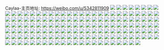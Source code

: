 Caylaa-主页地址: https://weibo.com/u/5342811909 
![](https://wx4.sinaimg.cn/mw2000/005PzTrDly1h9jbckq1xvj31br1rpe81.jpg) 
![](https://wx4.sinaimg.cn/mw2000/005PzTrDly1h9jbclom6lj31c71s9b29.jpg) 
![](https://wx4.sinaimg.cn/mw2000/005PzTrDly1h9jbcqurnej325337k1kz.jpg) 
![](https://wx4.sinaimg.cn/mw2000/005PzTrDly1h9jbcmy8q7j31qu1b4qv5.jpg) 
![](https://wx4.sinaimg.cn/mw2000/005PzTrDly1h9jbcoozybj32c0340b2b.jpg) 
![](https://wx4.sinaimg.cn/mw2000/005PzTrDly1h9gg7t6srfj31si2enb0v.jpg) 
![](https://wx4.sinaimg.cn/mw2000/005PzTrDly1h9gg7sb678j30yn1ajtn9.jpg) 
![](https://wx4.sinaimg.cn/mw2000/005PzTrDly1h9gg7pzt5uj30sg0sgn8x.jpg) 
![](https://wx4.sinaimg.cn/mw2000/005PzTrDly1h9gg7roqmmj32c02c0kjn.jpg) 
![](https://wx4.sinaimg.cn/mw2000/005PzTrDly1h8tc4gwzhhj31o0280hdt.jpg) 
![](https://wx4.sinaimg.cn/mw2000/005PzTrDly1h8tc4corzwj32c0340hdt.jpg) 
![](https://wx4.sinaimg.cn/mw2000/005PzTrDly1h8gp5dgzlmj30u01410yd.jpg) 
![](https://wx4.sinaimg.cn/mw2000/005PzTrDly1h8gp5e2o5hj30u0141144.jpg) 
![](https://wx4.sinaimg.cn/mw2000/005PzTrDly1h8gp5elpbyj30u0140qfa.jpg) 
![](https://wx4.sinaimg.cn/mw2000/005PzTrDly1h8gp5f69msj30u014048n.jpg) 
![](https://wx4.sinaimg.cn/mw2000/005PzTrDly1h8gp5feqffj30la0xojtd.jpg) 
![](https://wx4.sinaimg.cn/mw2000/005PzTrDly1h8gp5fvcfxj30u0141wkd.jpg) 
![](https://wx4.sinaimg.cn/mw2000/005PzTrDly1h8gp5d1xvbj30u013k454.jpg) 
![](https://wx4.sinaimg.cn/mw2000/005PzTrDly1h8gp5g7vqaj31410u0dk4.jpg) 
![](https://wx4.sinaimg.cn/mw2000/005PzTrDly1h8gp5gogmvj30u00zowm2.jpg) 
![](https://wx4.sinaimg.cn/mw2000/005PzTrDly1h6tkhg63jzj316n1kwn55.jpg) 
![](https://wx4.sinaimg.cn/mw2000/005PzTrDly1h6tkhb9q1ej31kx16o4gr.jpg) 
![](https://wx4.sinaimg.cn/mw2000/005PzTrDly1h6tkhj5aurj31kw1kwb29.jpg) 
![](https://wx4.sinaimg.cn/mw2000/005PzTrDly1h6tkhoo0hjj316o1kx7wh.jpg) 
![](https://wx4.sinaimg.cn/mw2000/005PzTrDly1h6s5wdqgdkj30uk65o7wj.jpg) 
![](https://wx4.sinaimg.cn/mw2000/005PzTrDly1h6s5w9wcvyj30uk60hx6q.jpg) 
![](https://wx4.sinaimg.cn/mw2000/005PzTrDly1h6s5wgzt7wj30uk54d1ky.jpg) 
![](https://wx4.sinaimg.cn/mw2000/005PzTrDly1h5vyxv681fj337k4tc7wp.jpg) 
![](https://wx4.sinaimg.cn/mw2000/005PzTrDly1h5vyxffwdsj337k4tcqvc.jpg) 
![](https://wx4.sinaimg.cn/mw2000/005PzTrDly1h5vyxxoo1bj337k4tc7wh.jpg) 
![](https://wx4.sinaimg.cn/mw2000/005PzTrDly1h5vyxs5dgzj337k4tcnom.jpg) 
![](https://wx4.sinaimg.cn/mw2000/005PzTrDly1h5vyy0dvguj337k4tc7wo.jpg) 
![](https://wx4.sinaimg.cn/mw2000/005PzTrDly1h5vyy3nathj337k4tcu16.jpg) 
![](https://wx4.sinaimg.cn/mw2000/005PzTrDly1h5bb6z82qaj31o02804qq.jpg) 
![](https://wx4.sinaimg.cn/mw2000/005PzTrDly1h5bb700op2j33402c0e81.jpg) 
![](https://wx4.sinaimg.cn/mw2000/005PzTrDly1h5bb6x6hesj325b2v3e81.jpg) 
![](https://wx4.sinaimg.cn/mw2000/005PzTrDly1h5bb70negbj31ob28fhdt.jpg) 
![](https://wx4.sinaimg.cn/mw2000/005PzTrDly1h5bb732387j31o0280b2a.jpg) 
![](https://wx4.sinaimg.cn/mw2000/005PzTrDly1h5bb75jbljj31o02801ky.jpg) 
![](https://wx4.sinaimg.cn/mw2000/005PzTrDly1h4zk80z1o5j31n61n6e81.jpg) 
![](https://wx4.sinaimg.cn/mw2000/005PzTrDly1h4zk83putej315e15eww2.jpg) 
![](https://wx4.sinaimg.cn/mw2000/005PzTrDly1h4zk84obfzj31sm1sme81.jpg) 
![](https://wx4.sinaimg.cn/mw2000/005PzTrDly1h4v719n123j31o01o07wh.jpg) 
![](https://wx4.sinaimg.cn/mw2000/005PzTrDly1h4v71idqlaj31nf278hdu.jpg) 
![](https://wx4.sinaimg.cn/mw2000/005PzTrDly1h4v71ebfuvj31pz1pzqv5.jpg) 
![](https://wx4.sinaimg.cn/mw2000/005PzTrDly1h4v72171hoj325d2v67wi.jpg) 
![](https://wx4.sinaimg.cn/mw2000/005PzTrDly1h4v71cafz2j32c02c07wi.jpg) 
![](https://wx4.sinaimg.cn/mw2000/005PzTrDly1h4ufase36ej31o0280npf.jpg) 
![](https://wx4.sinaimg.cn/mw2000/005PzTrDly1h4ufatikvoj32c02c0u0z.jpg) 
![](https://wx4.sinaimg.cn/mw2000/005PzTrDly1h4ufagasbuj32bt33r1l1.jpg) 
![](https://wx4.sinaimg.cn/mw2000/005PzTrDly1h4bbe0cew0j31741li7wh.jpg) 
![](https://wx4.sinaimg.cn/mw2000/005PzTrDly1h4bbdyzy5gj31o02801kz.jpg) 
![](https://wx4.sinaimg.cn/mw2000/005PzTrDly1h4bbdx93w1j32c0340b2b.jpg) 
![](https://wx4.sinaimg.cn/mw2000/005PzTrDly1h4bbe2chm9j31o02804qr.jpg) 
![](https://wx4.sinaimg.cn/mw2000/005PzTrDly1h4bbe3cui8j32c02c0e82.jpg) 
![](https://wx4.sinaimg.cn/mw2000/005PzTrDly1h4bbdw4js8j31341g64qp.jpg) 
![](https://wx4.sinaimg.cn/mw2000/005PzTrDly1h48pl4rj8xj31o0280qv6.jpg) 
![](https://wx4.sinaimg.cn/mw2000/005PzTrDly1h48pl35tv5j31cg1smu0x.jpg) 
![](https://wx4.sinaimg.cn/mw2000/005PzTrDgy1h47q1tfndcj31i820aqv7.jpg) 
![](https://wx4.sinaimg.cn/mw2000/005PzTrDgy1h47q265ziej31an1q7kjl.jpg) 
![](https://wx4.sinaimg.cn/mw2000/005PzTrDgy1h47q1jzdlvj31gt1yfkjm.jpg) 
![](https://wx4.sinaimg.cn/mw2000/005PzTrDgy1h47q213wmtj31i820bu0y.jpg) 
![](https://wx4.sinaimg.cn/mw2000/005PzTrDgy1h46g2p9tjgj31bi1rde81.jpg) 
![](https://wx4.sinaimg.cn/mw2000/005PzTrDgy1h46g3lu4yfj31k822y4qq.jpg) 
![](https://wx4.sinaimg.cn/mw2000/005PzTrDgy1h46g3y1spgj30yi1a01hm.jpg) 
![](https://wx4.sinaimg.cn/mw2000/005PzTrDgy1h46g9hol1gj31lu1lue0g.jpg) 
![](https://wx4.sinaimg.cn/mw2000/005PzTrDgy1h46g52zr3oj31o0280qv5.jpg) 
![](https://wx4.sinaimg.cn/mw2000/005PzTrDgy1h46g412v4uj315o1qi7wh.jpg) 
![](https://wx4.sinaimg.cn/mw2000/005PzTrDgy1h46g4ebkvwj334033y4qu.jpg) 
![](https://wx4.sinaimg.cn/mw2000/005PzTrDgy1h46g4k25v7j32c02c0x6q.jpg) 
![](https://wx4.sinaimg.cn/mw2000/005PzTrDly1h424iqlg8dj32c02c0kjl.jpg) 
![](https://wx4.sinaimg.cn/mw2000/005PzTrDly1h424iq1iuyj31so1soe4r.jpg) 
![](https://wx4.sinaimg.cn/mw2000/005PzTrDly1h3wdzta7m4j30uk3lvqv5.jpg) 
![](https://wx4.sinaimg.cn/mw2000/005PzTrDly1h3wdzy0g7aj30uk58ihdu.jpg) 
![](https://wx4.sinaimg.cn/mw2000/005PzTrDly1h3cjkyj2x0j31jq22bx6p.jpg) 
![](https://wx4.sinaimg.cn/mw2000/005PzTrDly1h3cjl23gbhj31a91po1ky.jpg) 
![](https://wx4.sinaimg.cn/mw2000/005PzTrDly1h3cjkwl4jmj30r810btog.jpg) 
![](https://wx4.sinaimg.cn/mw2000/005PzTrDly1h3cjlumkdrj32rv22w000.jpg) 
![](https://wx4.sinaimg.cn/mw2000/005PzTrDly1h2yyrgj6w0j30u00u1akc.jpg) 
![](https://wx4.sinaimg.cn/mw2000/005PzTrDly1h2yyrgtbb6j310r1d01bw.jpg) 
![](https://wx4.sinaimg.cn/mw2000/005PzTrDly1h2yyrlrc4rj311s1edn8z.jpg) 
![](https://wx4.sinaimg.cn/mw2000/005PzTrDly1h2yyrnwjv9j32c02c07wi.jpg) 
![](https://wx4.sinaimg.cn/mw2000/005PzTrDly1h2yyrlcvrwj316o1kwkhg.jpg) 
![](https://wx4.sinaimg.cn/mw2000/005PzTrDly1h2yyrk1xgsj31hy1z9e81.jpg) 
![](https://wx4.sinaimg.cn/mw2000/005PzTrDly1h2yyrmnonij32rw22x1kz.jpg) 
![](https://wx4.sinaimg.cn/mw2000/005PzTrDly1h2yytxbk91j32ry22ykjm.jpg) 
![](https://wx4.sinaimg.cn/mw2000/005PzTrDly1h2yyrh9vnij322u22u7wh.jpg) 
![](https://wx4.sinaimg.cn/mw2000/005PzTrDgy1h2jefyiqlgj321b2qv1kz.jpg) 
![](https://wx4.sinaimg.cn/mw2000/005PzTrDly1h2e9ozfqg9j324z2o87wh.jpg) 
![](https://wx4.sinaimg.cn/mw2000/005PzTrDly1h2e9p0y3qlj30n00yj49a.jpg) 
![](https://wx4.sinaimg.cn/mw2000/005PzTrDly1h2e9pz1a0bj32c13401l1.jpg) 
![](https://wx4.sinaimg.cn/mw2000/005PzTrDly1h2e9q3y1jjj31d41d4kjl.jpg) 
![](https://wx4.sinaimg.cn/mw2000/005PzTrDly1h2e9qks8h7j3340340e82.jpg) 
![](https://wx4.sinaimg.cn/mw2000/005PzTrDly1h2e9q8ezjwj31m417l4qp.jpg) 
![](https://wx4.sinaimg.cn/mw2000/005PzTrDly1h2e9qh7uz9j31iu1iunhd.jpg) 
![](https://wx4.sinaimg.cn/mw2000/005PzTrDly1h2e9qbpvkvj31kw1kwtv6.jpg) 
![](https://wx4.sinaimg.cn/mw2000/005PzTrDly1h2e9qio5elj30sg0ibtdh.jpg) 
![](https://wx4.sinaimg.cn/mw2000/005PzTrDly1h1wt5vyj1cj30sg0sgjzs.jpg) 
![](https://wx4.sinaimg.cn/mw2000/005PzTrDly1h1wt6co3lej30sg0sgq97.jpg) 
![](https://wx4.sinaimg.cn/mw2000/005PzTrDly1h1wt5ijt15j30q60q6ahf.jpg) 
![](https://wx4.sinaimg.cn/mw2000/005PzTrDly1h1wt9eyutej30tu0tu13p.jpg) 
![](https://wx4.sinaimg.cn/mw2000/005PzTrDly1h1wt21no21j30u00u04d0.jpg) 
![](https://wx4.sinaimg.cn/mw2000/005PzTrDly1h1wt2xtvqij30u00u0h08.jpg) 
![](https://wx4.sinaimg.cn/mw2000/005PzTrDly1h12ktalmhrj315o1qie81.jpg) 
![](https://wx4.sinaimg.cn/mw2000/005PzTrDly1h12kt5nhzzj31yl2m4u0x.jpg) 
![](https://wx4.sinaimg.cn/mw2000/005PzTrDly1h12kt4hon8j315o1qjkjl.jpg) 
![](https://wx4.sinaimg.cn/mw2000/005PzTrDly1h12kt8x51nj312q1fn7vh.jpg) 
![](https://wx4.sinaimg.cn/mw2000/005PzTrDly1h12kt7n7gkj31o0280npd.jpg) 
![](https://wx4.sinaimg.cn/mw2000/005PzTrDly1h12ktc7ju8j31bk1rf1kx.jpg) 
![](https://wx4.sinaimg.cn/mw2000/005PzTrDly1h0za8hwzj9j319w1p77wh.jpg) 
![](https://wx4.sinaimg.cn/mw2000/005PzTrDly1h0za8xel7ej31jp22anpd.jpg) 
![](https://wx4.sinaimg.cn/mw2000/005PzTrDly1h0za8g78suj310p10parf.jpg) 
![](https://wx4.sinaimg.cn/mw2000/005PzTrDly1h0za8oy0c1j31o02807wi.jpg) 
![](https://wx4.sinaimg.cn/mw2000/005PzTrDly1h06c8pvi26j33402c0u0z.jpg) 
![](https://wx4.sinaimg.cn/mw2000/005PzTrDly1h06c8s711dj323j23ju0x.jpg) 
![](https://wx4.sinaimg.cn/mw2000/005PzTrDly1h06c8m43lfj326t2x34qq.jpg) 
![](https://wx4.sinaimg.cn/mw2000/005PzTrDly1h06c8v6vjjj32bh1qm7wi.jpg) 
![](https://wx4.sinaimg.cn/mw2000/005PzTrDly1h06c9dnytfj32c033su0z.jpg) 
![](https://wx4.sinaimg.cn/mw2000/005PzTrDly1gzmvsualukj31o02804qp.jpg) 
![](https://wx4.sinaimg.cn/mw2000/005PzTrDly1gzmvsv4k99j31o0280b29.jpg) 
![](https://wx4.sinaimg.cn/mw2000/005PzTrDly1gzmvst7ex2j31o0280b29.jpg) 
![](https://wx4.sinaimg.cn/mw2000/005PzTrDly1gzfuq2iy8rj31o01f5x6p.jpg) 
![](https://wx4.sinaimg.cn/mw2000/005PzTrDly1gzfupv7ubpj316e1kjkjl.jpg) 
![](https://wx4.sinaimg.cn/mw2000/005PzTrDly1gzdfreet5zj31fr1fr4lc.jpg) 
![](https://wx4.sinaimg.cn/mw2000/005PzTrDly1gzdfpzjldoj3289289qv5.jpg) 
![](https://wx4.sinaimg.cn/mw2000/005PzTrDly1gzdfe04ikuj333z2c07wj.jpg) 
![](https://wx4.sinaimg.cn/mw2000/005PzTrDly1gz7ptprnrzj32c0340e85.jpg) 
![](https://wx4.sinaimg.cn/mw2000/005PzTrDly1gz7ptvuq5kj32c0340x6s.jpg) 
![](https://wx4.sinaimg.cn/mw2000/005PzTrDly1gz7ptzx08aj30st0llqdf.jpg) 
![](https://wx4.sinaimg.cn/mw2000/005PzTrDly1gz7ptz5tz5j32961ow7wi.jpg) 
![](https://wx4.sinaimg.cn/mw2000/005PzTrDly1gz7pu2kkrtj324d1la7wi.jpg) 
![](https://wx4.sinaimg.cn/mw2000/005PzTrDly1gz7pu8bp7fj33402c04qt.jpg) 
![](https://wx4.sinaimg.cn/mw2000/005PzTrDly1gyz3f7xs7yj31mc17qe81.jpg) 
![](https://wx4.sinaimg.cn/mw2000/005PzTrDly1gyz3fcjlzyj32a32a3b2a.jpg) 
![](https://wx4.sinaimg.cn/mw2000/005PzTrDly1gypalhgvg0j31ji1ji4qp.jpg) 
![](https://wx4.sinaimg.cn/mw2000/005PzTrDly1gypalgu8qnj31id1id4qp.jpg) 
![](https://wx4.sinaimg.cn/mw2000/005PzTrDly1gypalg1opaj32c0340npe.jpg) 
![](https://wx4.sinaimg.cn/mw2000/005PzTrDly1gypallioorj32mn1yzx6q.jpg) 
![](https://wx4.sinaimg.cn/mw2000/005PzTrDly1gypaliyhbej31qa1qakjl.jpg) 
![](https://wx4.sinaimg.cn/mw2000/005PzTrDly1gypalen1adj32kd1xae83.jpg) 
![](https://wx4.sinaimg.cn/mw2000/005PzTrDly1gy8unh8kqij30u0191ajg.jpg) 
![](https://wx4.sinaimg.cn/mw2000/005PzTrDly1gy8unfioqtj30u0191wmo.jpg) 
![](https://wx4.sinaimg.cn/mw2000/005PzTrDly1gy8unhkit0j30u01vigzd.jpg) 
![](https://wx4.sinaimg.cn/mw2000/005PzTrDly1gy8ung8c1lj30u0191k1u.jpg) 
![](https://wx4.sinaimg.cn/mw2000/005PzTrDly1gy8uneg3k7j30u031zdrm.jpg) 
![](https://wx4.sinaimg.cn/mw2000/005PzTrDly1gy8unf5k4ej30u0190134.jpg) 
![](https://wx4.sinaimg.cn/mw2000/005PzTrDly1gy8unglnx7j30u019tthp.jpg) 
![](https://wx4.sinaimg.cn/mw2000/005PzTrDly1gy8unhx0t5j30u01907g6.jpg) 
![](https://wx4.sinaimg.cn/mw2000/005PzTrDly1gy8unfwxb8j30u01tddws.jpg) 
![](https://wx4.sinaimg.cn/mw2000/005PzTrDly1gxo9i2u702j30mm0u6tc8.jpg) 
![](https://wx4.sinaimg.cn/mw2000/005PzTrDly1gxo9i21wynj30u01407cx.jpg) 
![](https://wx4.sinaimg.cn/mw2000/005PzTrDly1gxo9i1ug8oj30u00u07bo.jpg) 
![](https://wx4.sinaimg.cn/mw2000/005PzTrDly1gxo9i2zp3nj30u00u042y.jpg) 
![](https://wx4.sinaimg.cn/mw2000/005PzTrDly1gxo9i2lew2j31400u0akb.jpg) 
![](https://wx4.sinaimg.cn/mw2000/005PzTrDly1gxo9i28vchj30u00u0afc.jpg) 
